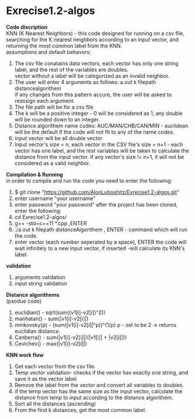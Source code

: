 # Exrecise1.2-algos
**Code discription**  
 KNN (K Nearest Neighbors) -
 this code designed for running on a csv file, searching for the K nearest neighbors according to an input vector, and returning the most common label from the KNN.   
 assumptions and default behavors:
 1. The csv file conatains data vectors, each vector has only one string label, and the rest of the variables are doubles.   
 vector without a label will be categorized as an invalid neighbor.  
 2. The user will enter 4 arguments as follows: a.out k filepath distancealgorithem  
 if any changes from this pattern accure, the user will be asked to reassign each argument.  
 3. The file path will be for a csv file 
 4. The k will be a positive integer - 0 will be considered as 1, any double will be rounded down to an integer.
 5. Distance algorithem name codes: AUC/MAN/CHB/CAN/MIN - auclidean will be the default if the code will not fit to any of the name codes.
 6. input vector will be all double vector
 7. Input vector's size = n, each vector in the CSV file's size = n+1 - each vector has one label, and the rest variables will be taken to calculate the distance from the input vector. if any vector's size != n+1, it will not be considered as a valid neighbor.
 
 
**Compilation & Running**  
in order to compile and run the code you need to enter the following:
1. $ git clone "https://github.com/AlonLuboshitz/Exrecise1.2-algos.git"
2. enter username "your username"
3. enter password "your password"
after the project has been cloned, enter the following:
4. cd Exrecise1.2-algos/
5. g++ -std=c++11 *.cpp ,ENTER
6. ./a.out k filepath distanceAlgorithem , ENTER - command which will run the code.
7. enter vector (each number seperated by a space), ENTER
the code will wait infinitely to a new input vector, if inserted -will calculate its KNN's label.



**validation**  
1. arguments validation
2. input string validation 
                
**Distance algorithems**   
(psodue code)
1. euclidian() - sqrt(sum((v1[i]-v2[i])^2))
2. manhatan() - sum(|v1[i]-v2[i]|)
3. minkovsky(p) - (sum(|v1[i]-v2[i]|^p))^(1/p)
              p - set to be 2 -> returns euclidian distance.
4. Canberra() - sum(|v1[i]-v2[i]|/(|v1[i]| + |v2[i]|))
5. Cevichev() - max(|v1[i]-v2[i]|)

**KNN work flow**
1. Get each vector from the csv file. 
2. Temp vector validation- checks if the vector has exactly one string, and save it as the vector label.
3. Remove the label from the vector and convert all variables to doubles.
4. if the temp vector has the same size as the input vector, calculate the distance from temp to input according to the distance algorithem.
5. Sort all the distances (ascending)
6. From the first k distances, get the most common label. 





